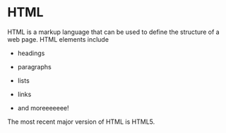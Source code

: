 # HTML

HTML is a markup language that can be used to define the structure of a web page. HTML elements include

* headings
* paragraphs
* lists
* links
* and moreeeeeee!

The most recent major version of HTML is HTML5.